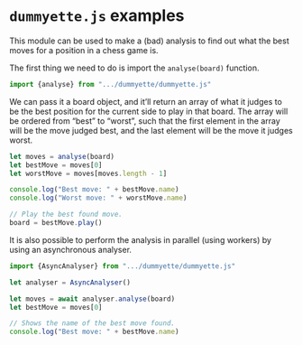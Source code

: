 `dummyette.js` examples
===

This module can be used to make a (bad) analysis to find out what the best moves for a position in a chess game is.

The first thing we need to do is import the `analyse(board)` function.

~~~ JavaScript
import {analyse} from ".../dummyette/dummyette.js"
~~~

We can pass it a board object, and it’ll return an array of what it judges to be the best position for the current side to play in that board. The array will be ordered from “best” to “worst”, such that the first element in the array will be the move judged best, and the last element will be the move it judges worst.

~~~ JavaScript
let moves = analyse(board)
let bestMove = moves[0]
let worstMove = moves[moves.length - 1]

console.log("Best move: " + bestMove.name)
console.log("Worst move: " + worstMove.name)

// Play the best found move.
board = bestMove.play()
~~~

It is also possible to perform the analysis in parallel (using workers) by using an asynchronous analyser.

~~~ JavaScript
import {AsyncAnalyser} from ".../dummyette/dummyette.js"

let analyser = AsyncAnalyser()

let moves = await analyser.analyse(board)
let bestMove = moves[0]

// Shows the name of the best move found.
console.log("Best move: " + bestMove.name)
~~~

